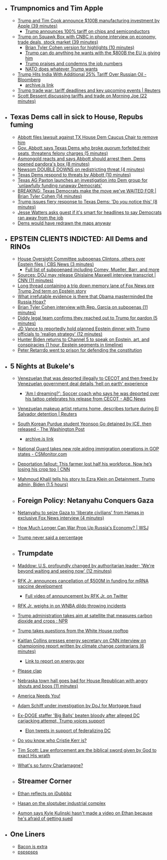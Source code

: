 
  - ## Trumpnomics and Tim Apple
    - [Trump and Tim Cook announce $100B manufacturing investment by Apple (39 minutes)](https://www.youtube.com/live/ZRAh30SwpeY?si=Fk6H64rye6IcoEfM)
      - [Trump announces 100% tariff on chips and semiconductors](https://x.com/Acyn/status/1953207210517119195)
    - [Trump on Squawk Box with CNBC in phone interview on economy, trade deals, stock market (39 minutes)](https://youtu.be/Xad6SrzrWr8?si=TwHeJQKx9EI5F_40)
      - [Brian Tyler Cohen version for highlights (10 minutes)](https://youtu.be/jLYIb5pfElg?si=YTCcunMmgDHjQGzZ)
      - [Trump can do anything he wants with the $800B the EU is giving him](https://x.com/atrupar/status/1952706732750155978)
      - [Trump praises and condemns the job numbers](https://x.com/Acyn/status/1952923156035059888)
      - [NATO does whatever Trump wants](https://x.com/atrupar/status/1952713863503216733)
    - [Trump Hits India With Additional 25% Tariff Over Russian Oil - Bloomberg](https://www.bloomberg.com/news/articles/2025-08-06/trump-hits-india-with-additional-25-tariff-over-russia-oil-buys)
      - [archive.is link](https://archive.is/tTarH)
    - [Trump trade war: tariff deadlines and key upcoming events | Reuters](https://www.reuters.com/world/us/trumps-trade-war-tariff-deadlines-key-upcoming-events-2025-08-06/)
    - [Scott Bessent discussing tariffs and trade on Morning Joe (22 minutes)](https://youtu.be/On1T5hIgWC8?si=uNTklUHj7QKqEy_E)
  - ## Texas Dems call in sick to House, Repubs fuming
    - [Abbott files lawsuit against TX House Dem Caucus Chair to remove him](https://x.com/GovAbbottPress/status/1952872817487179921)
    - [Gov. Abbott says Texas Dems who broke quorum forfeited their seats, threatens felony charges (5 minutes)](https://youtu.be/Pcez0I7IZ1k?si=9yf00F2XGXx72MSi)
    - [Asmongold reacts and says Abbott should arrest them, Dems opened pandora's box (8 minutes)](https://youtu.be/iX4u6pPeWIk?si=NmdQpBxrxrA_CQaJ)
    - [Newsom DOUBLE DOWNS on redistricting threat (4 minutes)](https://youtu.be/P48iguuRPF0?si=t02DSgPY5xXHCZ3C)
    - [Texas Dems respond to threats by Abbott (10 minutes)](https://youtu.be/xNqVy9_J4GU?si=xPsHMoBwk3FDKMRm)
    - [Texas AG Paxton launches an investigation into Dem group for 'unlawfully funding runaway Democrats'](https://x.com/KenPaxtonTX/status/1953188955807273440)
    - [BREAKING: Texas Democrats make the move we've WAITED FOR | Brian Tyler Cohen (14 minutes)](https://youtu.be/LdvJ1-DIMzE?si=QSr_Q8VI0mJkRZCE)
    - [Trump issues fiery response to Texas Dems: 'Do you notice this' (8 minutes)](https://youtu.be/i_pWJ2DPebE?si=PBuHlXxQBYGBfn_T)
    - [Jesse Watters asks guest if it's smart for headlines to say Democrats ran away from the job](https://x.com/Acyn/status/1952528910971015397)
    - [Dems would have redrawn the maps anyway](https://x.com/cspan/status/1952843361045336571)
  - ## EPSTEIN CLIENTS INDICTED: All Dems and RINOs
    - [House Oversight Committee subpoenas Clintons, others over Epstein files | CBS News (3 minutes)](https://youtu.be/09NX7fVLpFw?si=sf2Txw81XMCUYSPe)
      - [Full list of subpoenaed including Comey, Mueller, Barr, and more](https://youtu.be/SrLA5t-4C_k?si=MxnDIrL4RUOS-wsF)
    - [Sources: DOJ may release Ghislaine Maxwell interview transcript | CNN (11 minutes)](https://youtu.be/qXBknw2yrnM?si=kBnlxA1Rn463ltyJ)
    - [Long thread containing a trip down memory lane of Fox News pre Trump 2nd term on Epstein story](https://x.com/DecodingFoxNews/status/1952600252805959730)
    - [What irrefutable evidence is there that Obama masterminded the Russia Hoax?](https://x.com/atrupar/status/1952874154685780430)
    - [Brian Tyler Cohen interview with Rep. Garcia on subpoenas (11 minutes)](https://youtu.be/ZHz07Sqd1WU?si=ar7Yg16JVVvFg1_0)
    - [Diddy legal team confirms they reached out to Trump for pardon (5 minutes)](https://youtu.be/e0VClqbtyVI?si=DEcW_j_bJ3fjHubq)
    - [JD Vance to reportedly hold planned Epstein dinner with Trump officials to 'realign strategy' (12 minutes)](https://youtu.be/uW_qY4kHzyw?si=WA-oJ7P-jVASjD4L)
    - [Hunter Biden returns to Channel 5 to speak on Epstein, art, and conspiracies (1 hour, Epstein segments in timeline)](https://youtu.be/K4WCtYDtgbM?si=ttqrNhdM-MUT_KYC)
    - [Peter Retarrdo went to prison for defending the constitution](https://x.com/Acyn/status/1953202374941839618)
  - ## 5 Nights at Bukele's
    - [Venezuelan that was deported illegally to CECOT and then freed by Venezuelan government deal details 'hell on earth' experience](https://x.com/ReichlinMelnick/status/1952435849699729905)
      - ['Am I dreaming?': Soccer coach who says he was deported over his tattoo celebrates his release from CECOT - ABC News](https://abcnews.go.com/US/dreaming-soccer-coach-deported-tattoo-celebrates-release-cecot/story?id=124075548)
    - [Venezuelan makeup artist returns home, describes torture during El Salvador detention | Reuters](https://www.reuters.com/business/media-telecom/venezuelan-makeup-artist-returns-home-describes-torture-during-el-salvador-2025-07-23/)
    - [South Korean Purdue student Yeonsoo Go detained by ICE, then released - The Washington Post](https://www.washingtonpost.com/immigration/2025/08/05/yeonsoo-go-south-korean-purdue-student-ice-detained-released/)
      - [archive.is link](https://archive.is/MPKin)
    - [National Guard takes new role aiding immigration operations in GOP states - CSMonitor.com](https://www.csmonitor.com/USA/2025/0805/national-guard-trump-immigration-deportation-states)
    - [Deportation fallout: This farmer lost half his workforce. Now he’s losing his crop too | CNN](https://edition.cnn.com/2025/08/06/us/oregon-cherry-harvest-immigrant-worker-shortage)
    - [Mahmoud Khalil tells his story to Ezra Klein on Detainment, Trump admin, Biden (1.5 hours)](https://youtu.be/A2BLU3Gy3YE?si=rr40flG2nH8eSRnv)
    
    - ## Foreign Policy: Netanyahu Conquers Gaza
    - [Netanyahu to seize Gaza to 'liberate civilians' from Hamas in exclusive Fox News interview (4 minutes)](https://youtu.be/L-VCBLGNCWg?si=kBA5k9wi0ehr-7D7)
    - [How Much Longer Can War Prop Up Russia's Economy? | WSJ](https://youtu.be/_VDxUqjAWLU?si=pLuA5ZS_pSgcUlbZ)
    - [Trump never said a percentage](https://x.com/RpsAgainstTrump/status/1952839953869881421)
    
    - ## Trumpdate
    - [Maddow: U.S. profoundly changed by authoritarian leader; 'We're beyond waiting and seeing now' (12 minutes)](https://youtu.be/VQbDgOaOh4c?si=UDspZY5LsZMgoRQf)
    - [RFK Jr. announces cancellation of $500M in funding for mRNA vaccine development](https://apnews.com/article/kennedy-vaccines-mrna-pfizer-moderna-1fb5b9436f2957075064c18a6cbbe3c9)
      - [Full video of announcement by RFK Jr. on Twitter](https://x.com/Acyn/status/1952879471981379624)
    - [RFK Jr. weighs in on WNBA dildo throwing incidents](https://x.com/MaverickDarby/status/1952440853974430192)
    - [Trump administration takes aim at satellite that measures carbon dioxide and crops : NPR](https://www.npr.org/2025/08/04/nx-s1-5453731/nasa-carbon-dioxide-satellite-mission-threatened)
    - [Trump takes questions from the White House rooftop](https://x.com/CalltoActivism/status/1952757976399249558)
    - [Kaitlan Collins presses energy secretary on CNN interview on championing report written by climate change contrarians (6 minutes)](https://edition.cnn.com/2025/08/05/politics/video/chris-wright-trump-energy-secretary-climate-report-src-digvid)
      - [Link to report on energy.gov](https://www.energy.gov/articles/department-energy-issues-report-evaluating-impact-greenhouse-gasses-us-climate-invites)
    - [Please clap](https://x.com/CalltoActivism/status/1952841718572683459)
    - [Nebraska town hall goes bad for House Republican with angry shouts and boos (11 minutes)](https://youtu.be/sOZ-SP3RC6o?si=qb_5nqasE5sgG_CA)
    - [America Needs You!](https://x.com/DHSgov/status/1952443543131238757)
    - [Adam Schiff under investigation by DoJ for Mortgage fraud](https://x.com/Awk20000/status/1952881690495594645)
    - [Ex-DOGE staffer 'Big Balls' beaten bloody after alleged DC carjacking attempt, Trump voices support](https://x.com/nypost/status/1952892452890624213)
      - [Elon tweets in support of federalizing DC](https://x.com/elonmusk/status/1952836498971344926)
    - [Do you know who Cristie Kerr is?](https://x.com/Acyn/status/1952833034505404493)
    - [Tim Scott: Law enforcement are the biblical sword given by God to exact His wrath](https://x.com/Acyn/status/1952941990007718020)
    - [What's so funny Charlamagne?](https://x.com/RpsAgainstTrump/status/1952811669681291383)
    
    - ## Streamer Corner
    - [Ethan reflects on iDubbbz](https://x.com/Awk20000/status/1953484982313435628)
    - [Hasan on the sloptuber industrial complex](https://x.com/Awk20000/status/1953329810148880448)
    - [Asmon says Kyle Kulinski hasn't made a video on Ethan because he's afraid of getting sued](https://x.com/Awk20000/status/1953272387526640008)
  - ## One Liners
    - [Bacon is extra](https://x.com/_HMSP/status/1953138327604908313)
    - [pspspsps](https://x.com/PowerfulAuraX/status/1950398444075626687)
#